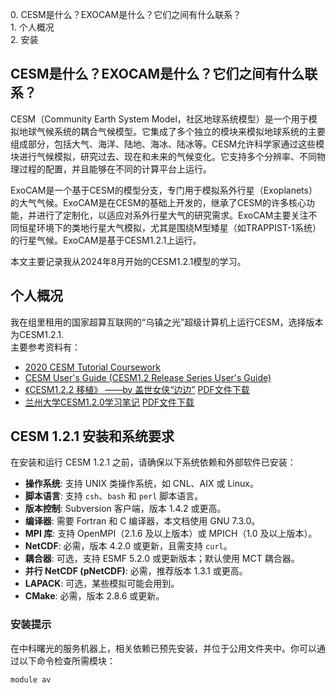 <div id="toc">
  <ul>
    <li><a href="#section1">0. CESM是什么？EXOCAM是什么？它们之间有什么联系？</a></li>
    <li><a href="#section2">1. 个人概况</a></li>
    <li><a href="#section3">2. 安装</a></li>
  </ul>
</div>

## CESM是什么？EXOCAM是什么？它们之间有什么联系？
CESM（Community Earth System Model，社区地球系统模型）是一个用于模拟地球气候系统的耦合气候模型。它集成了多个独立的模块来模拟地球系统的主要组成部分，包括大气、海洋、陆地、海冰、陆冰等。CESM允许科学家通过这些模块进行气候模拟，研究过去、现在和未来的气候变化。它支持多个分辨率、不同物理过程的配置，并且能够在不同的计算平台上运行​​。

ExoCAM是一个基于CESM的模型分支，专门用于模拟系外行星（Exoplanets）的大气气候。ExoCAM是在CESM的基础上开发的，继承了CESM的许多核心功能，并进行了定制化，以适应对系外行星大气的研究需求​。ExoCAM主要关注不同恒星环境下的类地行星大气模拟，尤其是围绕M型矮星（如TRAPPIST-1系统）的行星气候。ExoCAM是基于CESM1.2.1上运行。

本文主要记录我从2024年8月开始的CESM1.2.1模型的学习。
## 个人概况
我在组里租用的国家超算互联网的“乌镇之光”超级计算机上运行CESM，选择版本为CESM1.2.1.<br>
主要参考资料有：
- [2020 CESM Tutorial Coursework](https://www2.cesm.ucar.edu/events/tutorials/2020/coursework.html)
- [CESM User's Guide (CESM1.2 Release Series User's Guide) ](https://www2.cesm.ucar.edu/models/cesm1.2/cesm/doc/usersguide/book1.html)
- [《CESM1.2.2 移植》 ——by 盖世女侠“边边”](http://bbs.06climate.com/forum.php?mod=viewthread&tid=49077&highlight=CESM%2b1.2.2) <a href="{{site.baseurl}}/assets/css/CESM1.2.2移植(包括ESMF库安装).pdf" download>PDF文件下载</a>
- [兰州大学CESM1.2.0学习笔记](https://trop-strat.lzu.edu.cn/static/upload/file/20230823/1692756798144593.pdf) <a href="{{site.baseurl}}/assets/css/兰州大学CESM.pdf" download>PDF文件下载</a>
## CESM 1.2.1 安装和系统要求

在安装和运行 CESM 1.2.1 之前，请确保以下系统依赖和外部软件已安装：

- **操作系统**: 支持 UNIX 类操作系统，如 CNL、AIX 或 Linux。
- **脚本语言**: 支持 `csh`、`bash` 和 `perl` 脚本语言。
- **版本控制**: Subversion 客户端，版本 1.4.2 或更高。
- **编译器**: 需要 Fortran 和 C 编译器，本文档使用 GNU 7.3.0。
- **MPI 库**: 支持 OpenMPI（2.1.6 及以上版本）或 MPICH（1.0 及以上版本）。
- **NetCDF**: 必需，版本 4.2.0 或更新，且需支持 `curl`。
- **耦合器**: 可选，支持 ESMF 5.2.0 或更新版本；默认使用 MCT 耦合器。
- **并行 NetCDF (pNetCDF)**: 必需，推荐版本 1.3.1 或更高。
- **LAPACK**: 可选，某些模拟可能会用到。
- **CMake**: 必需，版本 2.8.6 或更新。

### 安装提示

在中科曙光的服务机器上，相关依赖已预先安装，并位于公用文件夹中。你可以通过以下命令检查所需模块：

```bash
module av
